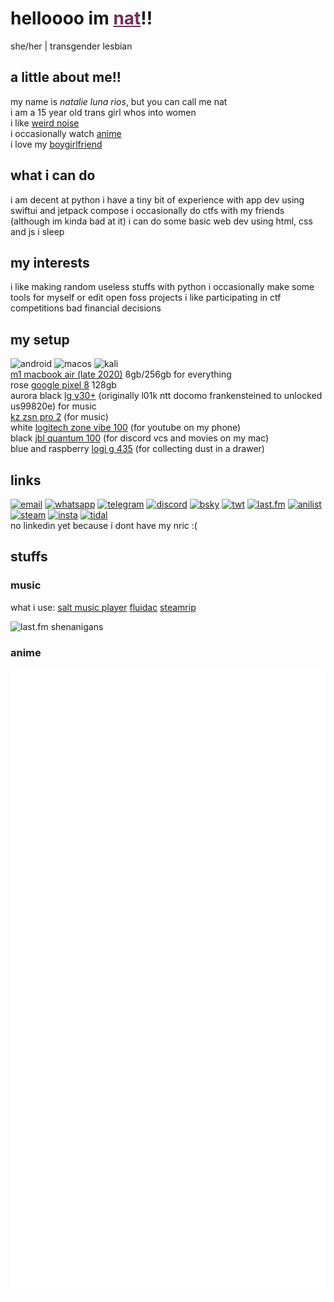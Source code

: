 # helloooo im <a href="https://en.pronouns.page/@ellipticobj" style="color:#70305a;">nat</a>!!  
she/her | transgender lesbian  

## a little about me!!  
my name is *natalie luna rios*, but you can call me nat  
i am a 15 year old trans girl whos into women  
i like [weird noise](https://www.last.fm/user/ellipticobj/)  
i occasionally watch [anime](https://anilist.co/user/ellipticobj/)  
i love my [boygirlfriend](https://en.pronouns.page/@audhdom)

## what i can do  
i am decent at python
i have a tiny bit of experience with app dev using swiftui and jetpack compose
i occasionally do ctfs with my friends (although im kinda bad at it)
i can do some basic web dev using html, css and js
i sleep  

## my interests
i like making random useless stuffs with python
i occasionally make some tools for myself or edit open foss projects 
i like participating in ctf competitions
bad financial decisions

## my setup  
![android](https://img.shields.io/badge/Android-79305a?style=for-the-badge&logo=android&logoColor=white) ![macos](https://img.shields.io/badge/mac%20os-79305a?style=for-the-badge&logo=apple&logoColor=white) ![kali](https://img.shields.io/badge/Kali_Linux-79305a?style=for-the-badge&logo=kali-linux&logoColor=white) ![]()  
[m1 macbook air (late 2020)](https://support.apple.com/kb/SP825?locale=en_SG) 8gb/256gb for everything  
rose [google pixel 8](https://www.gsmarena.com/google_pixel_8-12546.php) 128gb  
aurora black [lg v30+](https://www.gsmarena.com/lg_v30-8712.php#us998) (originally l01k ntt docomo frankensteined to unlocked us99820e) for music  
[kz zsn pro 2](https://kz-audio.com/kz-zsn-pro-2.html) (for music)  
white [logitech zone vibe 100](https://headphones.sg/logitech-zone-vibe-100-wireless-bluetooth-headset-graphite/) (for youtube on my phone)   
black [jbl quantum 100](https://www.jbl.com.sg/gaming/QUANTUM100.html) (for discord vcs and movies on my mac)  
blue and raspberry [logi g 435](https://www.logitechg.com/en-sg/products/gaming-audio/g435-wireless-bluetooth-gaming-headset.html) (for collecting dust in a drawer)  

## links
[![email](https://img.shields.io/badge/Gmail-79305a?style=for-the-badge&logo=gmail&logoColor=white)](mailto:ellipticobj@gmail.com)
[![whatsapp](https://img.shields.io/badge/WhatsApp-79305a?style=for-the-badge&logo=whatsapp&logoColor=white)](https://wa.link/9gh6go)
[![telegram](https://img.shields.io/badge/Telegram-79305a?style=for-the-badge&logo=telegram&logoColor=white)](http://t.me/ellipticobj)
[![discord](https://img.shields.io/badge/Discord-79305a?style=for-the-badge&logo=discord&logoColor=white)](http://discordapp.com/users/973943523655164032)
[![bsky](https://img.shields.io/badge/Bluesky-79305a?logo=bluesky&logoColor=fff&style=for-the-badge)](http://xfz.bsky.social)
[![twt](https://img.shields.io/badge/Twitter-79305a?style=for-the-badge&logo=twitter&logoColor=white)](http:?/twitter.com/ellipticobj)
[![last.fm](https://img.shields.io/badge/last.fm-79305a?style=for-the-badge&logo=last.fm&logoColor=white)](http://last.fm/user/ellipticobj)
[![anilist](https://img.shields.io/badge/AniList-79305a?style=for-the-badge&logo=AniList&logoColor=white)](http://anilist.co/user/ellipticobj)
[![steam](https://img.shields.io/badge/Steam-79305a?style=for-the-badge&logo=steam&logoColor=white)](http://steamcommunity.com/id/ellipticobj)
[![insta](https://img.shields.io/badge/Instagram-79305a?style=for-the-badge&logo=instagram&logoColor=white)](http://instagram.com/ellipticobjs)
[![tidal](https://img.shields.io/badge/Tidal-79305a?style=for-the-badge&logo=Tidal&logoColor=white)](https://listen.tidal.com/user/201427455)  
no linkedin yet because i dont have my nric :(  

[comment]: <> (icons from https://github.com/alexandresanlim/Badges4-README.md-Profile)

## stuffs
### music
what i use: 
[salt music player](https://github.com/Moriafly/SaltPlayerSource)
[fluidac](https://github.com/imjyotiraditya/fluidac-releases)
[steamrip](https://github.com/nathom/streamrip)

![last.fm shenanigans](https://lastfm-recently-played.vercel.app/api?user=ellipticobj&count=4&width=600&loved=true&show_user=footer&header_style=normal_stats&footer_style=normal&loved_style=4&bg_color=70305a)

### anime
![anime stats](.github/assets/metrics.plugin.anilist.svg)